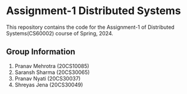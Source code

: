 # Assignment-1 Distributed Systems
This repository contains the code for the Assignment-1 of Distributed Systems(CS60002) course of Spring, 2024.


## Group Information
1. Pranav Mehrotra (20CS10085)
2. Saransh Sharma (20CS30065)
3. Pranav Nyati (20CS30037)
4. Shreyas Jena (20CS30049)
